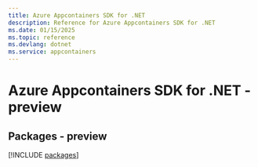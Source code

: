 ```yaml
---
title: Azure Appcontainers SDK for .NET
description: Reference for Azure Appcontainers SDK for .NET
ms.date: 01/15/2025
ms.topic: reference
ms.devlang: dotnet
ms.service: appcontainers
---
```

# Azure Appcontainers SDK for .NET - preview
## Packages - preview
[!INCLUDE [packages](appcontainers-index.md)]